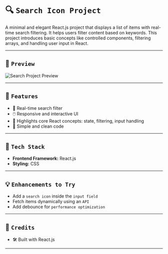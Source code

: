 # 🔍 `Search Icon Project`

A minimal and elegant React.js project that displays a list of items with real-time search filtering. It helps users filter content based on keywords. This project introduces basic concepts like controlled components, filtering arrays, and handling user input in React.

---

## 📸 `Preview`

![Search Project Preview](./screenshot.png) <!-- Replace with your screenshot path -->

---

## 🧠 `Features`

- 🔎 Real-time search filter
- 🖱️ Responsive and interactive UI
- 🎯 Highlights core React concepts: state, filtering, input handling
- 🧼 Simple and clean code

---

## 🔧 `Tech Stack`

- **Frontend Framework:** React.js
- **Styling:** CSS

---

## 💡 `Enhancements to Try`

- Add a `search icon` inside the `input field`
- Fetch items dynamically using an `API`
- Add debounce for `performance optimization`

---

## 🙌 `Credits`

- 🛠️ Built with React.js 

---


